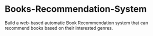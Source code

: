 # Books-Recommendation-System
Build a web-based automatic Book Recommendation system that can recommend books based on their interested genres.

